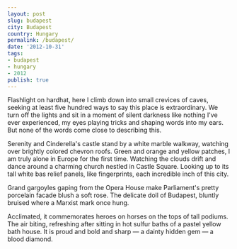 ```yaml
---
layout: post
slug: budapest
city: Budapest
country: Hungary
permalink: /budapest/
date: '2012-10-31'
tags:
- budapest
- hungary
- 2012
publish: true
---
```

Flashlight on hardhat, here I climb down into small crevices of caves, seeking at least five hundred ways to say this place is extraordinary. We turn off the lights and sit in a moment of silent darkness like nothing I've ever experienced, my eyes playing tricks and shaping words into my ears. But none of the words come close to describing this.

Serenity and Cinderella's castle  stand by a white marble walkway, watching over brightly colored chevron roofs. Green and orange and yellow patches, I am truly alone in Europe for the first time. Watching the clouds drift and dance around a charming church nestled in Castle Square. Looking up to its tall white bas relief panels, like fingerprints, each incredible inch of this city.

Grand gargoyles gaping from the Opera House make Parliament's pretty porcelain facade blush a soft rose. The delicate doll of Budapest, bluntly bruised where a Marxist mark once hung.

Acclimated, it commemorates heroes on horses on the tops of tall podiums. The air biting, refreshing after sitting in hot sulfur baths of a pastel yellow bath house. It is proud and bold and sharp — a dainty hidden gem — a blood diamond.